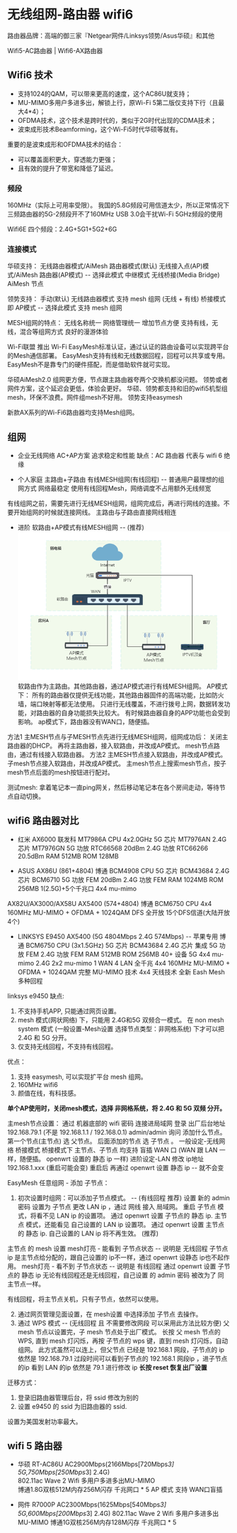 # 无线组网-路由器 wifi6

路由器品牌：高端的御三家『Netgear网件/Linksys领势/Asus华硕』和其他

Wifi5-AC路由器 | Wifi6-AX路由器

## Wifi6 技术
- 支持1024的QAM，可以带来更高的速度，这个AC86U就支持；
- MU-MIMO多用户多进多出，解锁上行，原Wi-Fi 5第二版仅支持下行（且最大4*4）；
- OFDMA技术，这个技术是跨时代的，类似于2G时代出现的CDMA技术；
- 波束成形技术Beamforming，这个Wi-Fi5时代华硕等就有。

重要的是波束成形和OFDMA技术的结合：

+ 可以覆盖面积更大，穿透能力更强；
+ 且有效的提升了带宽和降低了延迟。

### 频段
160MHz（实际上可用率受限）。
我国的5.8G频段可用信道太少，所以正常情况下三频路由器的5G-2频段开不了160MHz
USB 3.0会干扰Wi-Fi 5GHz频段的使用

Wifi6E 四个频段：2.4G+5G1+5G2+6G

### 连接模式
华硕支持：
无线路由器模式/AiMesh 路由器模式(默认)
无线接入点(AP)模式/AiMesh 路由器(AP模式) -- 选择此模式
中继模式
无线桥接(Media Bridge)
AiMesh 节点

领势支持：
手动(默认) 无线路由器模式
    支持 mesh 组网 (无线 + 有线)
桥接模式 即 AP模式 -- 选择此模式
    支持 mesh 组网

MESH组网的特点：
    无线名称统一
    网络管理统一
    增加节点方便
    支持有线，无线，混合等组网方式
    良好的漫游体验

Wi-Fi联盟 推出 Wi-Fi EasyMesh标准认证，通过认证的路由设备可以实现跨平台的Mesh通信部署。
EasyMesh支持有线和无线数据回程，回程可以共享或专用。EasyMesh不是靠专门的硬件搭配，而是借助软件就可实现。

华硕AiMesh2.0 组网更方便，节点跟主路由器夸两个交换机都没问题。
领势或者网件方案，这个延迟会更低，体验会更好。
华硕、领势都支持和旧的wifi5机型组mesh，环保不浪费。网件组mesh不好用。
领势支持easymesh 

新款AX系列的Wi-Fi6路由器均支持Mesh组网。

## 组网
- 企业无线网络 AC+AP方案 
    追求稳定和性能
    缺点：AC 路由器 代表与 wifi 6 绝缘

- 个人家庭 主路由+子路由 有线MESH组网(有线回程) -- 普通用户最理想的组网方式
    网络最稳定
    使用有线回程Mesh，网络调度不占用额外无线频宽

有线组网之前，需要先进行无线MESH组网，组网完成后，再进行网线的连接。不要开始组网的时候就连接网线。
主路由与子路由直接网线相连

- 进阶 软路由+AP模式有线MESH组网 -- (推荐)
![ap模式mesh组网](img/ap模式mesh组网.png)
软路由作为主路由。其他路由器，通过AP模式进行有线MESH组网。
AP模式下：
    所有的路由器仅提供无线功能，其他路由器固件的高端功能，比如防火墙，端口映射等都无法使用。
    只进行无线覆盖，不进行拨号上网，数据转发功能，对路由器的自身功能损失比较大。
    有时候路由器自身的APP功能也会受到影响。
ap模式下，路由器没有WAN口，随便插。

方法1 主MESH节点与子MESH节点先进行无线MESH组网，组网成功后：
    关闭主路由器的DHCP。
    再将主路由器，接入软路由，并改成AP模式。
    mesh节点路由，通过有线接入软路由器。
方法2 主MESH节点接入软路由，并改成AP模式。
    子mesh节点接入软路由，并改成AP模式。
    主mesh节点上搜索mesh节点，按子mesh节点后面的mesh按钮进行配对。

测试mesh:
拿着笔记本一直ping网关，然后移动笔记本在各个房间走动，等待节点自动切换。

## wifi6 路由器对比
- 红米 AX6000
联发科 MT7986A CPU 4x2.0GHz
5G 芯片 MT7976AN  2.4G 芯片 MT7976GN
5G 功放 RTC66568  20dBm  2.4G 功放 RTC66266 20.5dBm
RAM 512MB ROM 128MB

- ASUS AX86U (861+4804)
博通 BCM4908 CPU
5G 芯片 BCM43684  2.4G 芯片 BCM6710
5G 功放 FEM  20dBm  2.4G 功放 FEM
RAM 1024MB ROM 256MB
1(2.5G)+5个千兆口
4x4 mu-mimo

AX82U/AX3000/AX58U AX5400 (574+4804)
博通 BCM6750 CPU
4x4 160MHz MU-MIMO + OFDMA + 1024QAM
DFS 全开放 15个DFS信道(大陆开放4个)

- LINKSYS E9450 AX5400 (5G 4804Mbps 2.4G 574Mbps) -- 苹果专用
博通 BCM6750 CPU (3x1.5GHz)
5G 芯片 BCM43684  2.4G 芯片 集成
5G 功放 FEM  2.4G 功放 FEM 
RAM 512MB ROM 256MB
40+ 设备
5G 4x4 mu-mimo
2.4G 2x2 mu-mimo
1 WAN 4 LAN 全千兆
4x4 160MHz MU-MIMO + OFDMA + 1024QAM
完整 MU-MIMO 技术 4x4 天线技术
全新 Eash Mesh 多种回程

linksys e9450 缺点:
1. 不支持手机APP, 只能通过网页设置。
2. mesh 模式(网状网络) 下，只能用 2.4G和5G 双频合一模式。
   在 non mesh system 模式 (一般设置-Mesh设置 选择节点类型：非网格系统) 下才可以把 2.4G 和 5G 分开。
3. 仅支持无线回程，不支持有线回程。

优点：
1. 支持 easymesh, 可以实现扩平台 mesh 组网。
2. 160MHz wifi6
3. 颜值在线，有科技感。

**单个AP使用时，关闭mesh模式，选择 非网格系统，将 2.4G 和 5G 双频 分开。**

主mesh节点设置：
通过 机器底部的 wifi 密码 连接进局域网
登录 出厂后台地址 192.168.79.1 (不是 192.168.1.1 / 192.168.0.1) admin/admin
询问 添加什么节点。 
    第一个节点(主节点) 选 父节点。 后面添加的节点 选 子节点 。
一般设定-无线网络 桥接模式
    桥接模式下 主节点、子节点 均支持 盲插 WAN 口 (WAN 跟 LAN 一样，随便插。 openwrt 设置的 静态 ip 一样)
进阶设定-LAN 
    修改 ip地址 192.168.1.xxx (重启可能会变)
    重启后 再通过 openwrt 设置 静态 ip -- 就不会变

EasyMesh 任意组网 - 添加 子节点：
1. 初次设置时组网：可以添加子节点模式。 -- (有线回程 推荐)
    设置 新的 admin 密码
    设置为 子节点 
    更改 LAN ip ，通过 网线 接入 局域网。
    重启 
        子节点 模式，将看不见 LAN ip 的设置项。 
            通过 openwrt 设置 子节点的 静态 ip.
        主节点 模式，还能看见 自己设置的 LAN ip 设置项。
            通过 openwrt 设置 主节点的 静态 ip. 自己设置的 LAN ip 将不再生效。 (推荐)

主节点 的 mesh 设置
    mesh灯亮 - 能看到 子节点状态 -- 说明是 无线回程
        子节点 ip 是主节点给分配的，跟自己设置的 ip不一样，通过 openwrt 设静态 ip也不起作用。
    mesh灯亮 - 看不到 子节点状态 -- 说明是 有线回程
        通过 openwrt 设置 子节点的 静态 ip
    无论有线回程还是无线回程，自己设置 的 admin 密码 被改为了 同 主节点一样。

有线回程，将主节点关机，只有子节点，依然可以使用。
                            
2. 通过网页管理见面设置，在 mesh设置 中选择添加 子节点 去操作。     
3. 通过 WPS 模式 -- (无线回程 且 不需要修改网段 可以采用此方法比较方便)
    父 mesh 节点以设置完，子 mesh 节点处于出厂模式。
    长按 父 mesh 节点的 WPS, 直到 mesh 灯闪烁，再按 子节点的 wps 键，直到 mesh 灯闪烁，自动组网。
        此方式虽然可以连上，但父节点 已经是 192.168.1 网段，子节点的 ip 依然是 192.168.79.1
        过段时间可以看到子节点的 192.168.1 网段ip ，进子节点的ip 看到 LAN 的ip 依然是 79.1 进行修改 ip
    **长按 reset 恢复出厂设置**

迁移方式：
1. 登录旧路由器管理后台，将 ssid 修改为别的
2. 设置 e9450 的 ssid 为旧路由器的 ssid. 

设置为美国发射功率最大。

## wifi 5 路由器
- 华硕 RT-AC86U AC2900Mbps(2166Mbps[720Mbps*3] 5G,750Mbps[250Mbps*3] 2.4G)  
802.11ac Wave 2 Wifi 
多用户多进多出MU-MIMO  
博通1.8G双核512M内存256M闪存 
千兆网口 * 5
AP 模式 支持 WAN口盲插
                                                                                  
- 网件 R7000P AC2300Mbps(1625Mbps[540Mbps*3] 5G,600Mbps[200Mbps*3] 2.4G) 
802.11ac Wave 2 Wifi 
多用户多进多出MU-MIMO 
博通1G双核256M内存128M闪存 
千兆网口 * 5